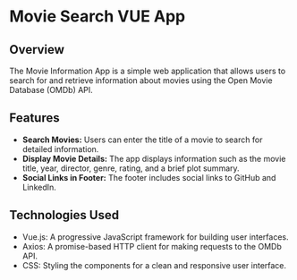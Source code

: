 # Movie Search VUE App

## Overview

The Movie Information App is a simple web application that allows users to search for and retrieve information about movies using the Open Movie Database (OMDb) API.



## Features

- **Search Movies:** Users can enter the title of a movie to search for detailed information.
- **Display Movie Details:** The app displays information such as the movie title, year, director, genre, rating, and a brief plot summary.
- **Social Links in Footer:** The footer includes social links to GitHub and LinkedIn.

## Technologies Used

- Vue.js: A progressive JavaScript framework for building user interfaces.
- Axios: A promise-based HTTP client for making requests to the OMDb API.
- CSS: Styling the components for a clean and responsive user interface.